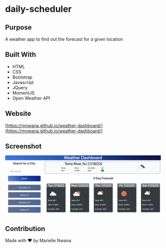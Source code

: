 # daily-scheduler

## Purpose
A weather app to find out the forecast for a given location

## Built With
* HTML
* CSS
* Bootstrap
* Javascript
* JQuery
* MomentJS
* Open Weather API

## Website
[https://mnwana.github.io/weather-dashboard/](https://mnwana.github.io/weather-dashboard/)

## Screenshot
![Image of scheduler](./assets/images/screenshot.png "Weather Dashboard")


## Contribution
Made with ❤️ by Marielle Nwana